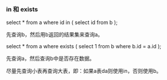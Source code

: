 ### in 和 exists

select * from a where id in (
    select id from b
);

先查询b，然后用b返回的结果集来查询a。

select * from a where exists (
    select 1 from b where b.id = a.id
);

先查询a，然后查询b中是否存在数据。

尽量先查询小表再查询大表，即：如果a表da则使用in，否则使用b。